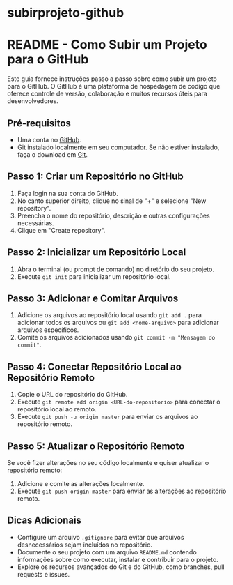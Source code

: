 # subirprojeto-github



  

     
# README - Como Subir um Projeto para o GitHub

Este guia fornece instruções passo a passo sobre como subir um projeto para o GitHub. O GitHub é uma plataforma de hospedagem de código que oferece controle de versão, colaboração e muitos recursos úteis para desenvolvedores.

## Pré-requisitos
- Uma conta no [GitHub](https://github.com/).
- Git instalado localmente em seu computador. Se não estiver instalado, faça o download em [Git](https://git-scm.com/).

## Passo 1: Criar um Repositório no GitHub
1. Faça login na sua conta do GitHub.
2. No canto superior direito, clique no sinal de "+" e selecione "New repository".
3. Preencha o nome do repositório, descrição e outras configurações necessárias.
4. Clique em "Create repository".

## Passo 2: Inicializar um Repositório Local
1. Abra o terminal (ou prompt de comando) no diretório do seu projeto.
2. Execute `git init` para inicializar um repositório local.

## Passo 3: Adicionar e Comitar Arquivos
1. Adicione os arquivos ao repositório local usando `git add .` para adicionar todos os arquivos ou `git add <nome-arquivo>` para adicionar arquivos específicos.
2. Comite os arquivos adicionados usando `git commit -m "Mensagem do commit"`.

## Passo 4: Conectar Repositório Local ao Repositório Remoto
1. Copie o URL do repositório do GitHub.
2. Execute `git remote add origin <URL-do-repositorio>` para conectar o repositório local ao remoto.
3. Execute `git push -u origin master` para enviar os arquivos ao repositório remoto.

## Passo 5: Atualizar o Repositório Remoto
Se você fizer alterações no seu código localmente e quiser atualizar o repositório remoto:
1. Adicione e comite as alterações localmente.
2. Execute `git push origin master` para enviar as alterações ao repositório remoto.

## Dicas Adicionais
- Configure um arquivo `.gitignore` para evitar que arquivos desnecessários sejam incluídos no repositório.
- Documente o seu projeto com um arquivo `README.md` contendo informações sobre como executar, instalar e contribuir para o projeto.
- Explore os recursos avançados do Git e do GitHub, como branches, pull requests e issues.
